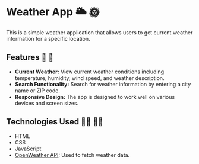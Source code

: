 # Weather App 🌥️ 🌞

This is a simple weather application that allows users to get current weather information for a specific location.

## Features 🌟 🌟

- **Current Weather:** View current weather conditions including temperature, humidity, wind speed, and weather description.
- **Search Functionality:** Search for weather information by entering a city name or ZIP code.
- **Responsive Design:** The app is designed to work well on various devices and screen sizes.

## Technologies Used 🧑‍💻 🧑‍💻

- HTML
- CSS
- JavaScript
- [OpenWeather API](https://openweathermap.org/api): Used to fetch weather data.